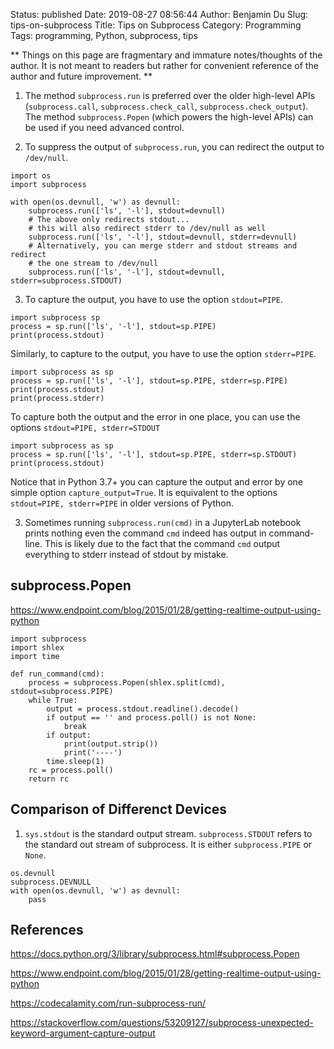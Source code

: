 Status: published
Date: 2019-08-27 08:56:44
Author: Benjamin Du
Slug: tips-on-subprocess
Title: Tips on Subprocess
Category: Programming
Tags: programming, Python, subprocess, tips

**
Things on this page are fragmentary and immature notes/thoughts of the author.
It is not meant to readers but rather for convenient reference of the author and future improvement.
**

1. The method `subprocess.run` is preferred over the older high-level APIs 
  (`subprocess.call`, `subprocess.check_call`, `subprocess.check_output`).
  The method `subprocess.Popen` (which powers the high-level APIs) can be used if you need advanced control.

2. To suppress the output of `subprocess.run`,
  you can redirect the output to `/dev/null`.
  ```
  import os
  import subprocess

  with open(os.devnull, 'w') as devnull:
      subprocess.run(['ls', '-l'], stdout=devnull)
      # The above only redirects stdout...
      # this will also redirect stderr to /dev/null as well
      subprocess.run(['ls', '-l'], stdout=devnull, stderr=devnull)
      # Alternatively, you can merge stderr and stdout streams and redirect
      # the one stream to /dev/null
      subprocess.run(['ls', '-l'], stdout=devnull, stderr=subprocess.STDOUT)
  ```

3. To capture the output, you have to use the option `stdout=PIPE`.
```
import subprocess sp
process = sp.run(['ls', '-l'], stdout=sp.PIPE)
print(process.stdout)
```
  Similarly, to capture to the output, you have to use the option `stderr=PIPE`.
```
import subprocess as sp
process = sp.run(['ls', '-l'], stdout=sp.PIPE, stderr=sp.PIPE)
print(process.stdout)
print(process.stderr)
```
  To capture both the output and the error in one place, you can use the options `stdout=PIPE, stderr=STDOUT`
```
import subprocess as sp
process = sp.run(['ls', '-l'], stdout=sp.PIPE, stderr=sp.STDOUT)
print(process.stdout)
```
  Notice that in Python 3.7+ you can capture the output and error by one simple option `capture_output=True`.
  It is equivalent to the options `stdout=PIPE, stderr=PIPE` in older versions of Python.

3. Sometimes running `subprocess.run(cmd)` in a JupyterLab notebook prints nothing even the command `cmd` indeed has output in command-line.
  This is likely due to the fact that the command `cmd` output everything to stderr instead of stdout by mistake.
  

## subprocess.Popen

https://www.endpoint.com/blog/2015/01/28/getting-realtime-output-using-python

```
import subprocess
import shlex
import time

def run_command(cmd):
    process = subprocess.Popen(shlex.split(cmd), stdout=subprocess.PIPE)
    while True:
        output = process.stdout.readline().decode()
        if output == '' and process.poll() is not None:
            break
        if output:
            print(output.strip())
            print('----')
        time.sleep(1)
    rc = process.poll()
    return rc
```

## Comparison of Differenct Devices

1. `sys.stdout` is the standard output stream.
  `subprocess.STDOUT` refers to the standard out stream of subprocess.
  It is either `subprocess.PIPE` or `None`.
```
os.devnull
subprocess.DEVNULL
with open(os.devnull, 'w') as devnull:
    pass
```


## References 

https://docs.python.org/3/library/subprocess.html#subprocess.Popen

https://www.endpoint.com/blog/2015/01/28/getting-realtime-output-using-python

https://codecalamity.com/run-subprocess-run/

https://stackoverflow.com/questions/53209127/subprocess-unexpected-keyword-argument-capture-output
